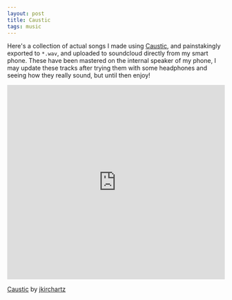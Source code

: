 ```yaml
---
layout: post
title: Caustic
tags: music
---
```


Here's a collection of actual songs I made using [Caustic](http://www.singlecellsoftware.com/caustic), and painstakingly exported to `*.wav`,  and uploaded to soundcloud directly from my smart phone.<!--more-->
These have been mastered on the internal speaker of my phone, I may update these tracks after trying them with some headphones and seeing how they really sound, but until then enjoy!


<iframe width="100%" height="450" scrolling="no" frameborder="no" src="https://w.soundcloud.com/player/?url=https%3A//api.soundcloud.com/playlists/276043482&amp;auto_play=false&amp;hide_related=false&amp;show_comments=true&amp;show_user=true&amp;show_reposts=false&amp;visual=true"></iframe>


[Caustic](http://soundcloud.com/jkirchartz/sets/caustic) by [jkirchartz](http://soundcloud.com/jkirchartz)

